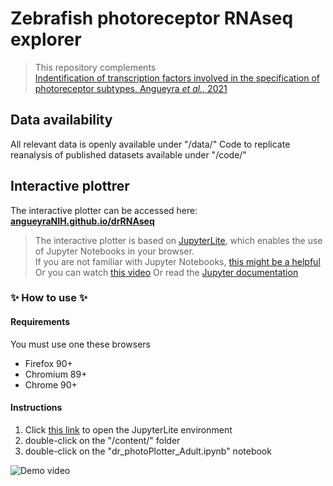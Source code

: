 # Zebrafish photoreceptor RNAseq explorer
> This repository complements  
> [Indentification of transcription factors involved in the specification of photoreceptor subtypes, Angueyra _et al._, 2021](biorxivLinkHere)

## Data availability
All relevant data is openly available under "/data/"
Code to replicate reanalysis of published datasets available under "/code/"

## Interactive plottrer

The interactive plotter can be accessed here: **[angueyraNIH.github.io/drRNAseq](angueyraNIH.github.io/drRNAseq/lab/)**

> The interactive plotter is based on [JupyterLite](https://jupyterlite.github.io/demo), which enables the use of Jupyter Notebooks in your browser.  
> If you are not familiar with Jupyter Notebooks, [this might be a helpful](https://www.dataquest.io/blog/jupyter-notebook-tutorial/)
> Or you can watch [this video](https://youtu.be/DKiI6NfSIe8?t=670)
> Or read the [Jupyter documentation](https://jupyterlab.readthedocs.io/en/stable/getting_started/overview.html)

### ✨ How to use ✨

#### Requirements

You must use one these browsers

- Firefox 90+
- Chromium 89+
- Chrome 90+

#### Instructions

1. Click [this link](angueyraNIH.github.io/drRNAseq) to open the JupyterLite environment
1. double-click on the "/content/" folder
1. double-click on the "dr_photoPlotter_Adult.ipynb" notebook

![Demo video](./demo.gif)
